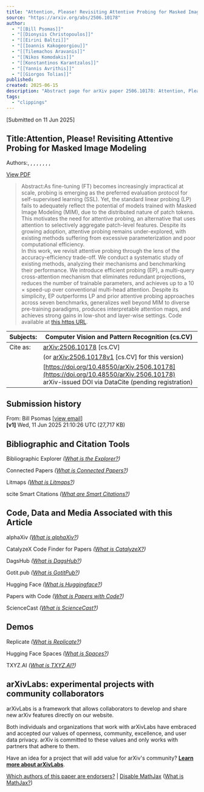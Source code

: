 ```yaml
---
title: "Attention, Please! Revisiting Attentive Probing for Masked Image Modeling"
source: "https://arxiv.org/abs/2506.10178"
author:
  - "[[Bill Psomas]]"
  - "[[Dionysis Christopoulos]]"
  - "[[Eirini Baltzi]]"
  - "[[Ioannis Kakogeorgiou]]"
  - "[[Tilemachos Aravanis]]"
  - "[[Nikos Komodakis]]"
  - "[[Konstantinos Karantzalos]]"
  - "[[Yannis Avrithis]]"
  - "[[Giorgos Tolias]]"
published:
created: 2025-06-15
description: "Abstract page for arXiv paper 2506.10178: Attention, Please! Revisiting Attentive Probing for Masked Image Modeling"
tags:
  - "clippings"
---
```

\[Submitted on 11 Jun 2025\]

## Title:Attention, Please! Revisiting Attentive Probing for Masked Image Modeling

Authors:, , , , , , , ,

[View PDF](https://arxiv.org/pdf/2506.10178)

> Abstract:As fine-tuning (FT) becomes increasingly impractical at scale, probing is emerging as the preferred evaluation protocol for self-supervised learning (SSL). Yet, the standard linear probing (LP) fails to adequately reflect the potential of models trained with Masked Image Modeling (MIM), due to the distributed nature of patch tokens. This motivates the need for attentive probing, an alternative that uses attention to selectively aggregate patch-level features. Despite its growing adoption, attentive probing remains under-explored, with existing methods suffering from excessive parameterization and poor computational efficiency.  
> In this work, we revisit attentive probing through the lens of the accuracy-efficiency trade-off. We conduct a systematic study of existing methods, analyzing their mechanisms and benchmarking their performance. We introduce efficient probing (EP), a multi-query cross-attention mechanism that eliminates redundant projections, reduces the number of trainable parameters, and achieves up to a 10 $\times$ speed-up over conventional multi-head attention. Despite its simplicity, EP outperforms LP and prior attentive probing approaches across seven benchmarks, generalizes well beyond MIM to diverse pre-training paradigms, produces interpretable attention maps, and achieves strong gains in low-shot and layer-wise settings. Code available at [this https URL](https://github.com/billpsomas/efficient-probing).

| Subjects: | Computer Vision and Pattern Recognition (cs.CV) |
| --- | --- |
| Cite as: | [arXiv:2506.10178](https://arxiv.org/abs/2506.10178) \[cs.CV\] |
|  | (or [arXiv:2506.10178v1](https://arxiv.org/abs/2506.10178v1) \[cs.CV\] for this version) |
|  | [https://doi.org/10.48550/arXiv.2506.10178](https://doi.org/10.48550/arXiv.2506.10178)  arXiv-issued DOI via DataCite (pending registration) |

## Submission history

From: Bill Psomas \[[view email](https://arxiv.org/show-email/ea9bc230/2506.10178)\]  
**\[v1\]** Wed, 11 Jun 2025 21:10:26 UTC (27,717 KB)  

## Bibliographic and Citation Tools

Bibliographic Explorer *([What is the Explorer?](https://info.arxiv.org/labs/showcase.html#arxiv-bibliographic-explorer))*

Connected Papers *([What is Connected Papers?](https://www.connectedpapers.com/about))*

Litmaps *([What is Litmaps?](https://www.litmaps.co/))*

scite Smart Citations *([What are Smart Citations?](https://www.scite.ai/))*

## Code, Data and Media Associated with this Article

alphaXiv *([What is alphaXiv?](https://alphaxiv.org/))*

CatalyzeX Code Finder for Papers *([What is CatalyzeX?](https://www.catalyzex.com/))*

DagsHub *([What is DagsHub?](https://dagshub.com/))*

Gotit.pub *([What is GotitPub?](http://gotit.pub/faq))*

Hugging Face *([What is Huggingface?](https://huggingface.co/huggingface))*

Papers with Code *([What is Papers with Code?](https://paperswithcode.com/))*

ScienceCast *([What is ScienceCast?](https://sciencecast.org/welcome))*

## Demos

Replicate *([What is Replicate?](https://replicate.com/docs/arxiv/about))*

Hugging Face Spaces *([What is Spaces?](https://huggingface.co/docs/hub/spaces))*

TXYZ.AI *([What is TXYZ.AI?](https://txyz.ai/))*

## arXivLabs: experimental projects with community collaborators

arXivLabs is a framework that allows collaborators to develop and share new arXiv features directly on our website.

Both individuals and organizations that work with arXivLabs have embraced and accepted our values of openness, community, excellence, and user data privacy. arXiv is committed to these values and only works with partners that adhere to them.

Have an idea for a project that will add value for arXiv's community? [**Learn more about arXivLabs**](https://info.arxiv.org/labs/index.html).

[Which authors of this paper are endorsers?](https://arxiv.org/auth/show-endorsers/2506.10178) | [Disable MathJax](https://arxiv.org/abs/) ([What is MathJax?](https://info.arxiv.org/help/mathjax.html))